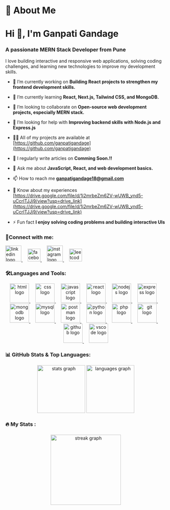 <h1 align="Left">🚀 About Me</h1>

<h1 align="Left">Hi 👋, I'm Ganpati Gandage</h1>

<h3 align="Left">A passionate MERN Stack Developer from Pune</h3>

I love building interactive and responsive web applications, solving coding challenges, and learning new technologies to improve my development skills.  

- 🔭 I’m currently working on **Building React projects to strengthen my frontend development skills.**

- 🌱 I’m currently learning **React, Next.js, Tailwind CSS, and MongoDB.**

- 👯 I’m looking to collaborate on **Open-source web development projects, especially MERN stack.**

- 🤝 I’m looking for help with **Improving backend skills with Node.js and Express.js**

- 👨‍💻 All of my projects are available at [https://github.com/ganpatigandage](https://github.com/ganpatigandage)

- 📝 I regularly write articles on **Comming Soon.!!**

- 💬 Ask me about **JavaScript, React, and web development basics.**

- 📫 How to reach me **ganpatigandage18@gmail.com**

- 📄 Know about my experiences [https://drive.google.com/file/d/1i2mrbeZm6ZV-wUWB_ynd5-uCcrITJJj9/view?usp=drive_link](https://drive.google.com/file/d/1i2mrbeZm6ZV-wUWB_ynd5-uCcrITJJj9/view?usp=drive_link)

- ⚡ Fun fact **I enjoy solving coding problems and building interactive UIs**

<h3 align="left">🤝Connect with me:</h3>
<p align="left">
  <!-- LinkedIn (skillicons) -->
  <a href="https://linkedin.com/in/gandage-ganpati-3197a922a" target="_blank">
    <img src="https://skillicons.dev/icons?i=linkedin" height="50" alt="linkedin logo" />
  </a>
  <img width="12" />

  <!-- Facebook (fallback svg) -->
  <a href="https://fb.com/ganpati.gandage" target="_blank">
    <img src="https://raw.githubusercontent.com/rahuldkjain/github-profile-readme-generator/master/src/images/icons/Social/facebook.svg" height="40" width="40" alt="facebook logo" />
  </a>
  <img width="12" />

  <!-- Instagram (skillicons) -->
  <a href="https://instagram.com/myself_ganpati18" target="_blank">
    <img src="https://skillicons.dev/icons?i=instagram" height="50" alt="instagram logo" />
  </a>
  <img width="12" />

  <!-- LeetCode (fallback svg) -->
  <a href="https://www.leetcode.com/ganpati18" target="_blank">
    <img src="https://raw.githubusercontent.com/rahuldkjain/github-profile-readme-generator/master/src/images/icons/Social/leet-code.svg" height="40" width="40" alt="leetcode logo" />
  </a>
</p>


<h3 align="left">🛠️Languages and Tools:</h3>
<div align="center">
  <a href="https://developer.mozilla.org/en-US/docs/Web/HTML" target="_blank">
    <img src="https://skillicons.dev/icons?i=html" height="60" alt="html logo" />
  </a>
  <img width="12" />
  <a href="https://developer.mozilla.org/en-US/docs/Web/CSS" target="_blank">
    <img src="https://skillicons.dev/icons?i=css" height="60" alt="css logo" />
  </a>
  <img width="12" />
  <a href="https://developer.mozilla.org/en-US/docs/Web/JavaScript" target="_blank">
    <img src="https://skillicons.dev/icons?i=javascript" height="60" alt="javascript logo" />
  </a>
  <img width="12" />
  <a href="https://react.dev/" target="_blank">
    <img src="https://skillicons.dev/icons?i=react" height="60" alt="react logo" />
  </a>
  <img width="12" />
  <a href="https://nodejs.org/" target="_blank">
    <img src="https://skillicons.dev/icons?i=nodejs" height="60" alt="nodejs logo" />
  </a>
  <img width="12" />
  <a href="https://expressjs.com/" target="_blank">
    <img src="https://skillicons.dev/icons?i=express" height="60" alt="express logo" />
  </a>
  <img width="12" />
  <a href="https://www.mongodb.com/" target="_blank">
    <img src="https://skillicons.dev/icons?i=mongodb" height="60" alt="mongodb logo" />
  </a>
  <img width="12" />
  <a href="https://www.mysql.com/" target="_blank">
    <img src="https://skillicons.dev/icons?i=mysql" height="60" alt="mysql logo" />
  </a>
  <img width="12" />
  <a href="https://www.postman.com/" target="_blank">
    <img src="https://skillicons.dev/icons?i=postman" height="60" alt="postman logo" />
  </a>
  <img width="12" />
  <a href="https://www.python.org/" target="_blank">
    <img src="https://skillicons.dev/icons?i=python" height="60" alt="python logo" />
  </a>
  <img width="12" />
  <a href="https://www.php.net/" target="_blank">
    <img src="https://skillicons.dev/icons?i=php" height="60" alt="php logo" />
  </a>
  <img width="12" />
  <a href="https://git-scm.com/" target="_blank">
    <img src="https://skillicons.dev/icons?i=git" height="60" alt="git logo" />
  </a>
  <img width="12" />
  <a href="https://github.com/" target="_blank">
    <img src="https://skillicons.dev/icons?i=github" height="60" alt="github logo" />
  </a>
  <img width="12" />
  <a href="https://code.visualstudio.com/" target="_blank">
    <img src="https://skillicons.dev/icons?i=vscode" height="60" alt="vscode logo" />
  </a>
</div>

<h3 align="left">📊 GitHub Stats & Top Languages:</h3>
<div align="center">
  <img src="https://github-readme-stats.vercel.app/api?username=maurodesouza&hide_title=false&hide_rank=false&show_icons=true&include_all_commits=true&count_private=true&disable_animations=false&theme=dracula&locale=en&hide_border=false" height="150" alt="stats graph"  />
  <img src="https://github-readme-stats.vercel.app/api/top-langs?username=maurodesouza&locale=en&hide_title=false&layout=compact&card_width=320&langs_count=5&theme=dracula&hide_border=false" height="150" alt="languages graph"  />
</div>

###

<h3 align="left">🔥   My Stats :</h3>

###

<div align="center">
  <img src="https://streak-stats.demolab.com?user=maurodesouza&locale=en&mode=daily&theme=dark&hide_border=false&border_radius=5&order=3" height="220" alt="streak graph"  />
</div>

###
